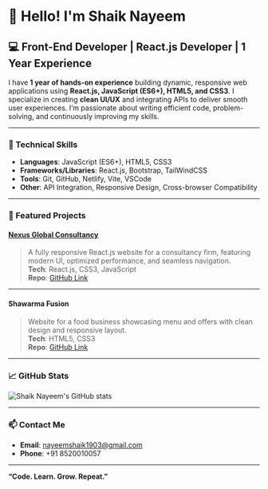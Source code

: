 # 👋 Hello! I'm Shaik Nayeem

## 💻 Front-End Developer | React.js Developer | 1 Year Experience

I have **1 year of hands-on experience** building dynamic, responsive web applications using **React.js, JavaScript (ES6+), HTML5, and CSS3**. I specialize in creating **clean UI/UX** and integrating APIs to deliver smooth user experiences. I’m passionate about writing efficient code, problem-solving, and continuously improving my skills.

---

### 🔨 Technical Skills

- **Languages**: JavaScript (ES6+), HTML5, CSS3
- **Frameworks/Libraries**: React.js, Bootstrap, TailWindCSS
- **Tools**: Git, GitHub, Netlify, Vite, VSCode
- **Other**: API Integration, Responsive Design, Cross-browser Compatibility

---

### 🚀 Featured Projects

#### **[Nexus Global Consultancy](https://nexus-global-consultency.netlify.app/)**
> A fully responsive React.js website for a consultancy firm, featuring modern UI, optimized performance, and seamless navigation.  
**Tech**: React.js, CSS3, JavaScript  
**Repo**: [GitHub Link](https://github.com/ShaikNayeem1903/Nexus-Global-Consultancy)

---

#### **Shawarma Fusion**
> Website for a food business showcasing menu and offers with clean design and responsive layout.  
**Tech**: HTML5, CSS3  
**Repo**: [GitHub Link](https://github.com/ShaikNayeem1903/Shawarma-Fusion)


---

### 📈 GitHub Stats

![Shaik Nayeem's GitHub stats](https://github-readme-stats.vercel.app/api?username=ShaikNayeem1903&show_icons=true&theme=tokyonight)

---

### 📫 Contact Me

- **Email**: nayeemshaik1903@gmail.com  
- **Phone**: +91 8520010057   

---

**“Code. Learn. Grow. Repeat.”**
